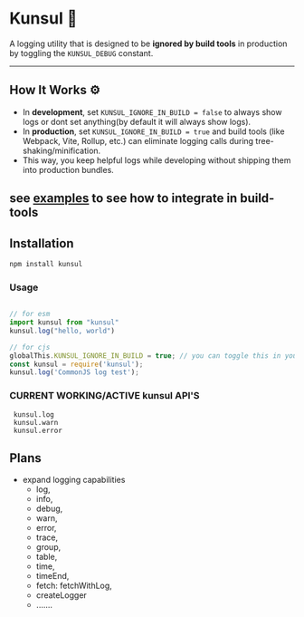 # Kunsul 📝

A logging utility that is designed to be **ignored by build tools** in production by toggling the `KUNSUL_DEBUG` constant.

---

## How It Works ⚙️

- In **development**, set `KUNSUL_IGNORE_IN_BUILD = false` to always show logs or dont set anything(by default it will always show logs).  
- In **production**, set `KUNSUL_IGNORE_IN_BUILD = true` and build tools (like Webpack, Vite, Rollup, etc.) can eliminate logging calls during tree-shaking/minification.  
- This way, you keep helpful logs while developing without shipping them into production bundles.


see [examples](https://github.com/koribot/kunsul/tree/main/examples)
to see how to integrate in build-tools
---

## Installation

```bash
npm install kunsul
```

### Usage

```ts

// for esm
import kunsul from "kunsul"
kunsul.log("hello, world")

// for cjs
globalThis.KUNSUL_IGNORE_IN_BUILD = true; // you can toggle this in your build tool by default kunsul shows all logs
const kunsul = require('kunsul');
kunsul.log('CommonJS log test');

```


### CURRENT WORKING/ACTIVE kunsul API'S

```
 kunsul.log
 kunsul.warn
 kunsul.error

```


## Plans
- expand logging capabilities
  - log,
  - info,
  - debug,
  - warn,
  - error,
  - trace,
  - group,
  - table,
  - time,
  - timeEnd,
  - fetch: fetchWithLog,
  - createLogger
  - .......